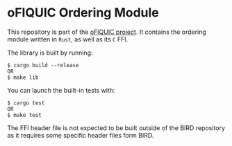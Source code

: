 # oFIQUIC Ordering Module

This repository is part of the [oFIQUIC project](https://github.com/nrybowski/ofiquic-artefacts).
It contains the ordering module written in `Rust`, as well as its `C` FFI.

The library is built by running:

```console
$ cargo build --release
OR
$ make lib
```

You can launch the built-in tests with:

```console
$ cargo test
OR
$ make test
```

The FFI header file is not expected to be built outside of the BIRD repository as it requires some specific header files form BIRD.

